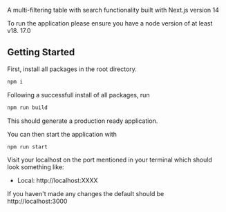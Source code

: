A multi-filtering table with search functionality built with Next.js version 14

To run the application please ensure you have a node version of at least v18. 17.0

## Getting Started

First, install all packages in the root directory.

```sh
npm i
```

Following a successfull install of all packages, run 

```sh
npm run build
```
This should generate a production ready application. 

You can then start the application with 

```sh
npm run start
```

Visit your localhost on the port mentioned in your terminal which should look something like:

  - Local:        http://localhost:XXXX

If you haven't made any changes the default should be  http://localhost:3000